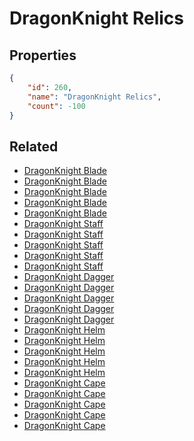 # DragonKnight Relics

<no description available>

## Properties

```json
{
    "id": 260,
    "name": "DragonKnight Relics",
    "count": -100
}
```

## Related

- [DragonKnight Blade](../items/6807-dragonknight-blade.md)
- [DragonKnight Blade](../items/6808-dragonknight-blade.md)
- [DragonKnight Blade](../items/6809-dragonknight-blade.md)
- [DragonKnight Blade](../items/6810-dragonknight-blade.md)
- [DragonKnight Blade](../items/6811-dragonknight-blade.md)
- [DragonKnight Staff](../items/6812-dragonknight-staff.md)
- [DragonKnight Staff](../items/6813-dragonknight-staff.md)
- [DragonKnight Staff](../items/6814-dragonknight-staff.md)
- [DragonKnight Staff](../items/6815-dragonknight-staff.md)
- [DragonKnight Staff](../items/6816-dragonknight-staff.md)
- [DragonKnight Dagger](../items/6817-dragonknight-dagger.md)
- [DragonKnight Dagger](../items/6818-dragonknight-dagger.md)
- [DragonKnight Dagger](../items/6819-dragonknight-dagger.md)
- [DragonKnight Dagger](../items/6820-dragonknight-dagger.md)
- [DragonKnight Dagger](../items/6821-dragonknight-dagger.md)
- [DragonKnight Helm](../items/6822-dragonknight-helm.md)
- [DragonKnight Helm](../items/6823-dragonknight-helm.md)
- [DragonKnight Helm](../items/6824-dragonknight-helm.md)
- [DragonKnight Helm](../items/6825-dragonknight-helm.md)
- [DragonKnight Helm](../items/6826-dragonknight-helm.md)
- [DragonKnight Cape](../items/6827-dragonknight-cape.md)
- [DragonKnight Cape](../items/6828-dragonknight-cape.md)
- [DragonKnight Cape](../items/6829-dragonknight-cape.md)
- [DragonKnight Cape](../items/6830-dragonknight-cape.md)
- [DragonKnight Cape](../items/6831-dragonknight-cape.md)

